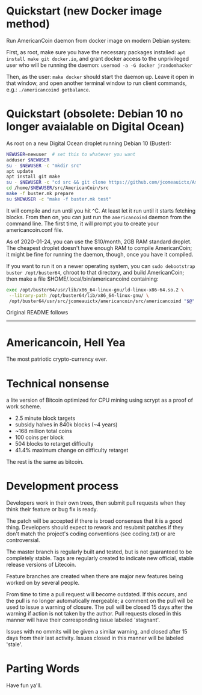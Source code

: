 # Quickstart (new Docker image method)

Run AmericanCoin daemon from docker image on modern Debian system:

First, as root, make sure you have the necessary packages installed:
`apt install make git docker.io`, and grant docker access to the unprivileged
user who will be running the daemon: `usermod -a -G docker jrandomhacker`

Then, as the user: `make docker` should start the daemon up. Leave it open
in that window, and open another terminal window to run client commands, e.g.:
`./americancoind getbalance`.

# Quickstart (obsolete: Debian 10 no longer avaialable on Digital Ocean)

As root on a new Digital Ocean droplet running Debian 10 (Buster):

```bash
NEWUSER=newuser  # set this to whatever you want
adduser $NEWUSER
su - $NEWUSER -c "mkdir src"
apt update
apt install git make
su - $NEWUSER -c "cd src && git clone https://github.com/jcomeauictx/AmericanCoin.git"
cd /home/$NEWUSER/src/AmericanCoin/src
make -f buster.mk prepare
su $NEWUSER -c "make -f buster.mk test"
```

It will compile and run until you hit ^C. At least let it run until it starts
fetching blocks. From then on, you can just run the `americancoind` daemon
from the command line. The first time, it will prompt you to create your
americancoin.conf file.

As of 2020-01-24, you can use the $10/month, 2GB RAM standard droplet. The
cheapest droplet doesn't have enough RAM to compile AmericanCoin; it might be
fine for running the daemon, though, once you have it compiled.

If you want to run it on a newer operating system, you can `sudo debootstrap
buster /opt/buster64`, chroot to that directory, and build AmericanCoin; then
make a file $HOME/.local/bin/americancoind containing:

```bash
exec /opt/buster64/usr/lib/x86_64-linux-gnu/ld-linux-x86-64.so.2 \
 --library-path /opt/buster64/lib/x86_64-linux-gnu/ \
 /opt/buster64/usr/src/jcomeauictx/americancoin/src/americancoind "$@"
```

Original README follows

---------

Americancoin, Hell Yea
=========

The most patriotic crypto-currency ever.

Technical nonsense 
=========

a lite version of Bitcoin optimized for CPU mining using scrypt as a proof of work scheme.

<ul>
<li>2.5 minute block targets</li>
<li>subsidy halves in 840k blocks (~4 years)</li>
<li>~168 million total coins</li>
<li>100 coins per block</li>
<li>504 blocks to retarget difficulty</li>
<li>41.4% maximum change on difficulty retarget</li>
</ul>

The rest is the same as bitcoin.

Development process
=========

Developers work in their own trees, then submit pull requests when they think their feature or bug fix is ready.

The patch will be accepted if there is broad consensus that it is a good thing. Developers should expect to rework and resubmit patches if they don't match the project's coding conventions (see coding.txt) or are controversial.

The master branch is regularly built and tested, but is not guaranteed to be completely stable. Tags are regularly created to indicate new official, stable release versions of Litecoin.

Feature branches are created when there are major new features being worked on by several people.

From time to time a pull request will become outdated. If this occurs, and the pull is no longer automatically mergeable; a comment on the pull will be used to issue a warning of closure. The pull will be closed 15 days after the warning if action is not taken by the author. Pull requests closed in this manner will have their corresponding issue labeled 'stagnant'.

Issues with no ommits will be given a similar warning, and closed after 15 days from their last activity. Issues closed in this manner will be labeled 'stale'.

Parting Words
=========

Have fun ya'll.
